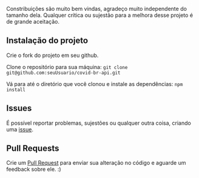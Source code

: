 Constribuições são muito bem vindas, agradeço muito independente do tamanho dela. Qualquer crítica ou sujestão para a melhora desse projeto é de grande aceitação.

## Instalação do projeto
Crie o fork do projeto em seu github.

Clone o repositório para sua máquina:
`git clone git@github.com:seuUsuario/covid-br-api.git`

Vá para até o diretório que você clonou e instale as dependências:
`npm install`

## Issues

É possível reportar problemas, sujestões ou qualquer outra coisa, criando uma [issue](https://github.com/daviromao/covid-br-api/issues).

## Pull Requests

Crie um [Pull Request](https://github.com/daviromao/covid-br-api/pulls) para enviar sua alteração no código e aguarde um feedback sobre ele. :)
